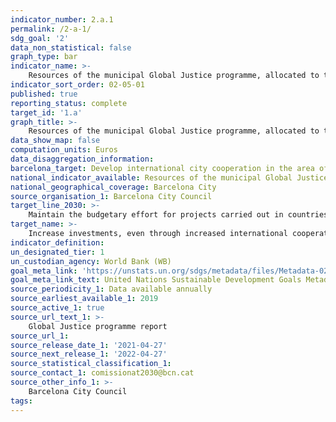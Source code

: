 ```yaml
---
indicator_number: 2.a.1
permalink: /2-a-1/
sdg_goal: '2'
data_non_statistical: false
graph_type: bar
indicator_name: >-
    Resources of the municipal Global Justice programme, allocated to the objective of improving nutrition and agricultural production
indicator_sort_order: 02-05-01
published: true
reporting_status: complete
target_id: '1.a'
graph_title: >-
    Resources of the municipal Global Justice programme, allocated to the objective of improving nutrition and agricultural production
data_show_map: false
computation_units: Euros
data_disaggregation_information:
barcelona_target: Develop international city cooperation in the area of urban agriculture and nutrition 
national_indicator_available: Resources of the municipal Global Justice programme, allocated to the goal of reducing poverty
national_geographical_coverage: Barcelona City 
source_organisation_1: Barcelona City Council
target_line_2030: >-
    Maintain the budgetary effort for projects carried out in countries receiving Official Development Assistance, in order to foster food sovereignty through urban agriculture that is sustainable, communal and of a social nature
target_name: >-
    Increase investments, even through increased international cooperation, in rural infrastructures, research and agricultural extension services, technological development and gene banks for plants and farm animals, in order to improve agricultural production in developing countries, particularly in less advanced countries
indicator_definition:
un_designated_tier: 1
un_custodian_agency: World Bank (WB)
goal_meta_link: 'https://unstats.un.org/sdgs/metadata/files/Metadata-02-0a-01.pdf'
goal_meta_link_text: United Nations Sustainable Development Goals Metadata (pdf 894kB)
source_periodicity_1: Data available annually
source_earliest_available_1: 2019
source_active_1: true
source_url_text_1: >-
    Global Justice programme report  
source_url_1:
source_release_date_1: '2021-04-27'
source_next_release_1: '2022-04-27'
source_statistical_classification_1: 
source_contact_1: comissionat2030@bcn.cat
source_other_info_1: >-
    Barcelona City Council
tags:
---
```

